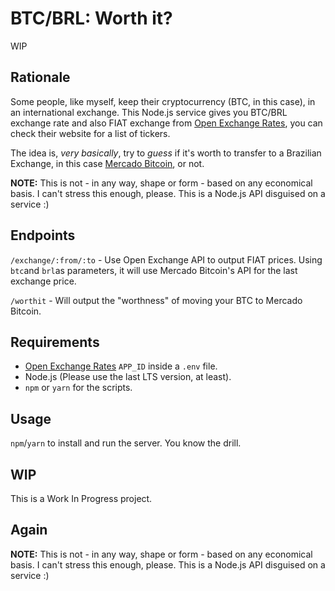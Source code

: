 # BTC/BRL: Worth it?

WIP

## Rationale

Some people, like myself, keep their cryptocurrency (BTC, in this case), in an international exchange.
This Node.js service gives you BTC/BRL exchange rate and also FIAT exchange from [Open Exchange Rates](https://openexchangerates.org), you can check their website for a list of tickers.

The idea is, *very basically*, try to *guess* if it's worth to transfer to a Brazilian Exchange, in this case [Mercado Bitcoin](mercadobitcoin.com.br), or not.

**NOTE:** This is not - in any way, shape or form - based on any economical basis. I can't stress this enough, please. This is a Node.js API disguised on a service :)

## Endpoints

`/exchange/:from/:to` - Use Open Exchange API to output FIAT prices. Using `btc`and `brl`as parameters, it will use Mercado Bitcoin's API for the last exchange price.

`/worthit` - Will output the "worthness" of moving your BTC to Mercado Bitcoin.

## Requirements

  + [Open Exchange Rates](https://openexchangerates.org) `APP_ID` inside a `.env` file.
  + Node.js (Please use the last LTS version, at least).
  + `npm` or `yarn` for the scripts.

## Usage

`npm`/`yarn` to install and run the server. You know the drill.

## WIP

This is a Work In Progress project.

## Again

**NOTE:** This is not - in any way, shape or form - based on any economical basis. I can't stress this enough, please. This is a Node.js API disguised on a service :)

